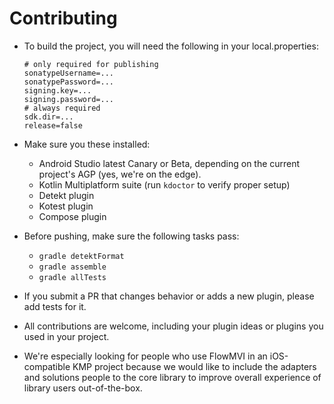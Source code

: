 # Contributing

* To build the project, you will need the following in your local.properties:
    ```properties
    # only required for publishing
    sonatypeUsername=...
    sonatypePassword=...
    signing.key=...
    signing.password=...
    # always required
    sdk.dir=...
    release=false
    ```
* Make sure you these installed:
    * Android Studio latest Canary or Beta, depending on the current project's AGP (yes, we're on the edge).
    * Kotlin Multiplatform suite (run `kdoctor` to verify proper setup)
    * Detekt plugin
    * Kotest plugin
    * Compose plugin

* Before pushing, make sure the following tasks pass:
    * `gradle detektFormat`
    * `gradle assemble`
    * `gradle allTests`

* If you submit a PR that changes behavior or adds a new plugin, please add tests for it.
* All contributions are welcome, including your plugin ideas or plugins you used in your project.
* We're especially looking for people who use FlowMVI in an iOS-compatible KMP project because we would like to include
  the adapters and solutions people to the core library to improve overall experience of library users out-of-the-box.
